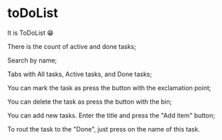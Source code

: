 # toDoList
It is ToDoList 😁

There is the count of active and done tasks;

Search by name;

Tabs with All tasks, Active tasks, and Done tasks;

You can mark the task as press the button with the exclamation point;

You can delete the task as press the button with the bin;

You can add new tasks. Enter the title and press the "Add item" button;

To rout the task to the "Done", just press on the name of this task.
